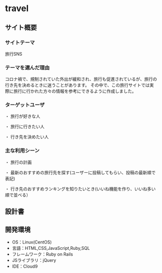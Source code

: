 # travel

## サイト概要
### サイトテーマ
旅行SNS

### テーマを選んだ理由
コロナ禍で、規制されていた外出が緩和され、旅行も促進されているが、旅行の行き先を決めるときに迷うことがあります。
その中で、この旅行サイトでは実際に旅行に行かれた方々の情報を参考にできるように作成しました。

### ターゲットユーザ
・ 旅行が好きな人

・ 旅行に行きたい人

・ 行き先を決めたい人
### 主な利用シーン
・ 旅行の計画

・ 最新のおすすめの旅行先を探す(ユーザーに投稿してもらい、投稿の最新順で表記)

・ 行き先のおすすめランキングを知りたいとき(いいね機能を作り、いいね多い順で並べる）

## 設計書


## 開発環境
- OS：Linux(CentOS)
- 言語：HTML,CSS,JavaScript,Ruby,SQL
- フレームワーク：Ruby on Rails
- JSライブラリ：jQuery
- IDE：Cloud9


